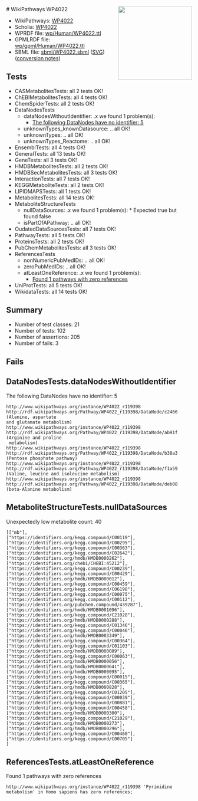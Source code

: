 <img style="float: right; width: 200px" src="../logo.png" />
# WikiPathways WP4022

* WikiPathways: [WP4022](https://identifiers.org/wikipathways:WP4022)
* Scholia: [WP4022](https://scholia.toolforge.org/wikipathways/WP4022)
* WPRDF file: [wp/Human/WP4022.ttl](../wp/Human/WP4022.ttl)
* GPMLRDF file: [wp/gpml/Human/WP4022.ttl](../wp/gpml/Human/WP4022.ttl)
* SBML file: [sbml/WP4022.sbml](../sbml/WP4022.sbml) ([SVG](../sbml/WP4022.svg)) ([conversion notes](../sbml/WP4022.txt))

## Tests
* CASMetabolitesTests: all 2 tests OK!
* ChEBIMetabolitesTests: all 4 tests OK!
* ChemSpiderTests: all 2 tests OK!
* DataNodesTests
    * dataNodesWithoutIdentifier: .x we found 1 problem(s):
        * [The following DataNodes have no identifier: 5](#d2d32fa4)
    * unknownTypes_knownDatasource: .. all OK!
    * unknownTypes: .. all OK!
    * unknownTypes_Reactome: .. all OK!
* EnsemblTests: all 4 tests OK!
* GeneralTests: all 13 tests OK!
* GeneTests: all 3 tests OK!
* HMDBMetabolitesTests: all 2 tests OK!
* HMDBSecMetabolitesTests: all 3 tests OK!
* InteractionTests: all 7 tests OK!
* KEGGMetaboliteTests: all 2 tests OK!
* LIPIDMAPSTests: all 1 tests OK!
* MetabolitesTests: all 14 tests OK!
* MetaboliteStructureTests
    * nullDataSources: .x we found 1 problem(s):
            * Expected true but found false
    * isPartOfAPathway: .. all OK!
* OudatedDataSourcesTests: all 7 tests OK!
* PathwayTests: all 5 tests OK!
* ProteinsTests: all 2 tests OK!
* PubChemMetabolitesTests: all 3 tests OK!
* ReferencesTests
    * nonNumericPubMedIDs: .. all OK!
    * zeroPubMedIDs: .. all OK!
    * atLeastOneReference: .x we found 1 problem(s):
        * [Found 1 pathways with zero references](#35eb778e)
* UniProtTests: all 5 tests OK!
* WikidataTests: all 14 tests OK!


## Summary

* Number of test classes: 21
* Number of tests: 102
* Number of assertions: 205
* Number of fails: 3

## Fails

<a name="d2d32fa4" />

## DataNodesTests.dataNodesWithoutIdentifier

The following DataNodes have no identifier: 5
```
http://www.wikipathways.org/instance/WP4022_r119398 http://rdf.wikipathways.org/Pathway/WP4022_r119398/DataNode/c2466 (Alanine, aspartate 
and glutamate metabolism)
http://www.wikipathways.org/instance/WP4022_r119398 http://rdf.wikipathways.org/Pathway/WP4022_r119398/DataNode/ab91f (Arginine and proline
 metabolism)
http://www.wikipathways.org/instance/WP4022_r119398 http://rdf.wikipathways.org/Pathway/WP4022_r119398/DataNode/b38a3 (Pentose phosphate pathway)
http://www.wikipathways.org/instance/WP4022_r119398 http://rdf.wikipathways.org/Pathway/WP4022_r119398/DataNode/f1a59 (Valine, leucine and isoleucine metabolism)
http://www.wikipathways.org/instance/WP4022_r119398 http://rdf.wikipathways.org/Pathway/WP4022_r119398/DataNode/deb08 (beta-Alanine metabolism)
```

<a name="919041e6" />

## MetaboliteStructureTests.nullDataSources

Unexpectedly low metabolite count: 40
```
[["mb"],
["https://identifiers.org/kegg.compound/C00119"],
["https://identifiers.org/kegg.compound/C00295"],
["https://identifiers.org/kegg.compound/C00363"],
["https://identifiers.org/kegg.compound/C02642"],
["https://identifiers.org/hmdb/HMDB0000262"],
["https://identifiers.org/chebi/CHEBI:45212"],
["https://identifiers.org/kegg.compound/C00239"],
["https://identifiers.org/kegg.compound/C00429"],
["https://identifiers.org/hmdb/HMDB0000012"],
["https://identifiers.org/kegg.compound/C00459"],
["https://identifiers.org/kegg.compound/C06198"],
["https://identifiers.org/kegg.compound/C00075"],
["https://identifiers.org/kegg.compound/C00112"],
["https://identifiers.org/pubchem.compound/439287"],
["https://identifiers.org/hmdb/HMDB0001096"],
["https://identifiers.org/kegg.compound/C21028"],
["https://identifiers.org/hmdb/HMDB0000288"],
["https://identifiers.org/kegg.compound/C01346"],
["https://identifiers.org/kegg.compound/C00046"],
["https://identifiers.org/hmdb/HMDB0003349"],
["https://identifiers.org/kegg.compound/C00364"],
["https://identifiers.org/kegg.compound/C01103"],
["https://identifiers.org/hmdb/HMDB0000089"],
["https://identifiers.org/kegg.compound/C00063"],
["https://identifiers.org/hmdb/HMDB0000056"],
["https://identifiers.org/hmdb/HMDB0000641"],
["https://identifiers.org/hmdb/HMDB0000095"],
["https://identifiers.org/kegg.compound/C00015"],
["https://identifiers.org/kegg.compound/C00365"],
["https://identifiers.org/hmdb/HMDB0000828"],
["https://identifiers.org/kegg.compound/C01205"],
["https://identifiers.org/kegg.compound/C00039"],
["https://identifiers.org/kegg.compound/C00881"],
["https://identifiers.org/kegg.compound/C00458"],
["https://identifiers.org/hmdb/HMDB0000300"],
["https://identifiers.org/kegg.compound/C21029"],
["https://identifiers.org/hmdb/HMDB0000273"],
["https://identifiers.org/hmdb/HMDB0000296"],
["https://identifiers.org/kegg.compound/C00460"],
["https://identifiers.org/kegg.compound/C00705"]
]
```

<a name="35eb778e" />

## ReferencesTests.atLeastOneReference

Found 1 pathways with zero references
```
http://www.wikipathways.org/instance/WP4022_r119398 'Pyrimidine metabolism' in Homo sapiens has zero references; 
```

